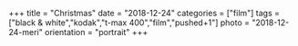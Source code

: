 +++
title = "Christmas"
date = "2018-12-24"
categories = ["film"]
tags = ["black & white","kodak","t-max 400","film","pushed+1"]
photo = "2018-12-24-meri"
orientation = "portrait"
+++
